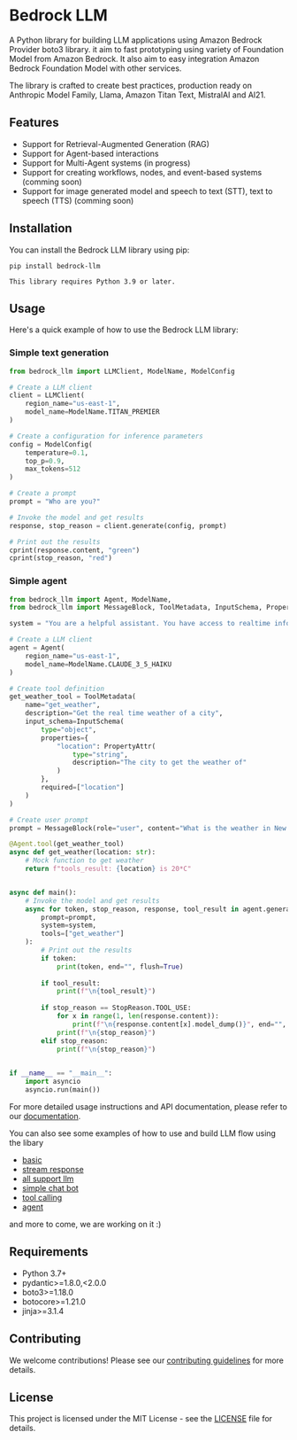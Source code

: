 # Bedrock LLM

A Python library for building LLM applications using Amazon Bedrock Provider boto3 library. it aim to fast prototyping using variety of Foundation Model from Amazon Bedrock. It also aim to easy integration  Amazon Bedrock Foundation Model with other services. 

The library is crafted to create best practices, production ready on Anthropic Model Family, Llama, Amazon Titan Text, MistralAI and AI21.

## Features

- Support for Retrieval-Augmented Generation (RAG)
- Support for Agent-based interactions
- Support for Multi-Agent systems (in progress)
- Support for creating workflows, nodes, and event-based systems (comming soon)
- Support for image generated model and speech to text (STT), text to speech (TTS) (comming soon)

## Installation

You can install the Bedrock LLM library using pip:

```
pip install bedrock-llm

This library requires Python 3.9 or later.
```

## Usage

Here's a quick example of how to use the Bedrock LLM library:

### Simple text generation

```python
from bedrock_llm import LLMClient, ModelName, ModelConfig

# Create a LLM client
client = LLMClient(
    region_name="us-east-1",
    model_name=ModelName.TITAN_PREMIER
)

# Create a configuration for inference parameters
config = ModelConfig(
    temperature=0.1,
    top_p=0.9,
    max_tokens=512
)

# Create a prompt
prompt = "Who are you?"

# Invoke the model and get results
response, stop_reason = client.generate(config, prompt)

# Print out the results
cprint(response.content, "green")
cprint(stop_reason, "red")
```

### Simple agent

```python
from bedrock_llm import Agent, ModelName, 
from bedrock_llm import MessageBlock, ToolMetadata, InputSchema, PropertyAttr

system = "You are a helpful assistant. You have access to realtime information. You can use tools to get the real time data weather of a city."

# Create a LLM client
agent = Agent(
    region_name="us-east-1",
    model_name=ModelName.CLAUDE_3_5_HAIKU
)

# Create tool definition
get_weather_tool = ToolMetadata(
    name="get_weather",
    description="Get the real time weather of a city",
    input_schema=InputSchema(
        type="object",
        properties={
            "location": PropertyAttr(
                type="string",
                description="The city to get the weather of"
            )
        },
        required=["location"]
    )
)

# Create user prompt
prompt = MessageBlock(role="user", content="What is the weather in New York and Toronto?")

@Agent.tool(get_weather_tool)
async def get_weather(location: str):
    # Mock function to get weather
    return f"tools_result: {location} is 20*C"


async def main():
    # Invoke the model and get results
    async for token, stop_reason, response, tool_result in agent.generate_and_action_async(
        prompt=prompt,
        system=system,
        tools=["get_weather"]
    ):
        # Print out the results
        if token:
            print(token, end="", flush=True)
        
        if tool_result:
            print(f"\n{tool_result}")
        
        if stop_reason == StopReason.TOOL_USE:
            for x in range(1, len(response.content)):
                print(f"\n{response.content[x].model_dump()}", end="", flush=True)
            print(f"\n{stop_reason}")
        elif stop_reason:
            print(f"\n{stop_reason}")
    

if __name__ == "__main__":
    import asyncio
    asyncio.run(main())
```

For more detailed usage instructions and API documentation, please refer to our [documentation](https://github.com/yourusername/bedrock_llm/wiki).

You can also see some examples of how to use and build LLM flow using the libary 
- [basic](/examples/1_basic.py)
- [stream response](/examples/2_stream_response.py)
- [all support llm](/examples/3_all_llm.py)
- [simple chat bot](/examples/4_chatbot.py)
- [tool calling](/examples/5_tool_calling.py)
- [agent](/examples/7_agent.py)

and more to come, we are working on it :)

## Requirements

- Python 3.7+
- pydantic>=1.8.0,<2.0.0
- boto3>=1.18.0
- botocore>=1.21.0
- jinja>=3.1.4

## Contributing

We welcome contributions! Please see our [contributing guidelines](CONTRIBUTING.md) for more details.

## License

This project is licensed under the MIT License - see the [LICENSE](LICENSE) file for details.